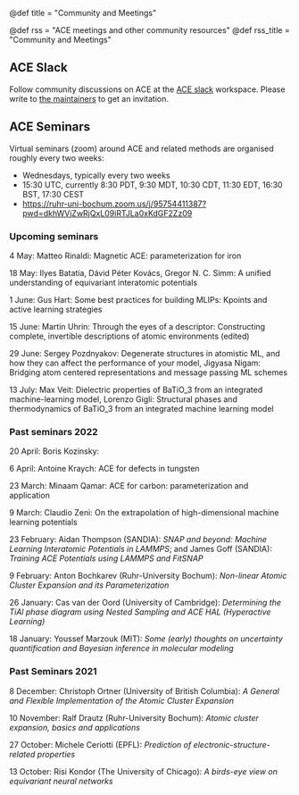 @def title = "Community and Meetings"
<!-- @def hascode = true -->
@def rss = "ACE meetings and other community resources"
@def rss_title = "Community and Meetings"
<!-- @def rss_pubdate = Date(2019, 5, 1) -->
<!-- @def tags = ["syntax", "code", "image"] -->

## ACE Slack

Follow community discussions on ACE at the [ACE slack](http://ace-sbt8470.slack.com) workspace. Please write to [the maintainers](/contact/) to get an invitation.

## ACE Seminars 

Virtual seminars (zoom) around ACE and related methods are organised roughly every two weeks: 

* Wednesdays, typically every two weeks
* 15:30 UTC, currently 8:30 PDT, 9:30 MDT, 10:30 CDT, 11:30 EDT, 16:30 BST, 17:30 CEST
* https://ruhr-uni-bochum.zoom.us/j/95754411387?pwd=dkhWVjZwRjQxL09iRTJLa0xKdGF2Zz09



### Upcoming seminars 


4 May: Matteo Rinaldi: Magnetic ACE: parameterization for iron

18 May: Ilyes Batatia, Dávid Péter Kovács, Gregor N. C. Simm: A unified understanding of equivariant interatomic potentials

1 June: Gus Hart: Some best practices for building MLIPs: Kpoints and active learning strategies

15 June: Martin Uhrin: Through the eyes of a descriptor: Constructing complete, invertible descriptions of atomic environments (edited) 

29 June: Sergey Pozdnyakov: Degenerate structures in atomistic ML, and how they can affect the performance of your model, Jigyasa Nigam: Bridging atom centered representations and message passing ML schemes

13 July: Max Veit: Dielectric properties of BaTiO_3 from an integrated machine-learning model, Lorenzo Gigli: Structural phases and thermodynamics of BaTiO_3 from an integrated machine learning model


### Past seminars 2022

20 April: Boris Kozinsky: 

6 April: Antoine Kraych: ACE for defects in tungsten

23 March: Minaam Qamar: ACE for carbon: parameterization and application

9 March: Claudio Zeni: On the extrapolation of high-dimensional machine learning potentials

23 February:  Aidan Thompson (SANDIA): _SNAP and beyond: Machine Learning Interatomic Potentials in LAMMPS_; and James Goff (SANDIA): _Training ACE Potentials using LAMMPS and FitSNAP_

9 February: Anton Bochkarev (Ruhr-University Bochum): _Non-linear Atomic Cluster Expansion and its Parameterization_

26 January: Cas van der Oord (University of Cambridge): _Determining the TiAl phase diagram using Nested Sampling and ACE HAL (Hyperactive Learning)_

18 January: Youssef Marzouk (MIT): _Some (early) thoughts on uncertainty quantification and Bayesian inference in molecular modeling_

### Past Seminars 2021

8 December: Christoph Ortner (University of British Columbia): _A General and Flexible Implementation of the Atomic Cluster Expansion_

10 November: Ralf Drautz (Ruhr-University Bochum): _Atomic cluster expansion, basics and applications_

27 October: Michele Ceriotti (EPFL): _Prediction of electronic-structure-related properties_

13 October: Risi Kondor (The University of Chicago): _A birds-eye view on equivariant neural networks_
